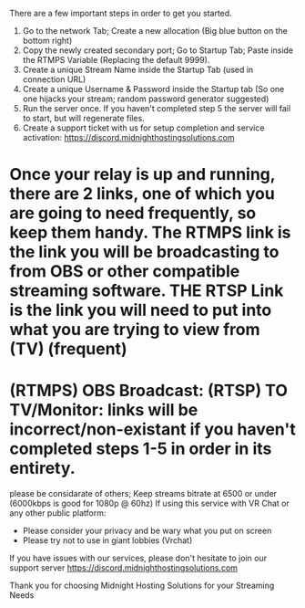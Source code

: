 There are a few important steps in order to get you started.

1. Go to the network Tab; Create a new allocation (Big blue button on the bottom right)
2. Copy the newly created secondary port; Go to Startup Tab; Paste inside the RTMPS Variable (Replacing the default 9999).
3. Create a unique Stream Name inside the Startup Tab (used in connection URL)
4. Create a unique Username & Password inside the Startup tab (So one one hijacks your stream; random password generator suggested)
5. Run the server once. If you haven't completed step 5 the server will fail to start, but will regenerate files.
6. Create a support ticket with us for setup completion and service activation: https://discord.midnighthostingsolutions.com

Once your relay is up and running, there are 2 links, one of which you are going to need frequently, so keep them handy.
The RTMPS link is the link you will be broadcasting to from OBS or other compatible streaming software.
THE RTSP Link is the link you will need to put into what you are trying to view from (TV) (frequent)
==========================================================================================================================
(RTMPS) OBS Broadcast:
(RTSP) TO TV/Monitor:
links will be incorrect/non-existant if you haven't completed steps 1-5 in order in its entirety.
==========================================================================================================================
please be considarate of others; Keep streams bitrate at 6500 or under (6000kbps is good for 1080p @ 60hz)
If using this service with VR Chat or any other public platform:
- Please consider your privacy and be wary what you put on screen
- Please try not to use in giant lobbies (Vrchat)

If you have issues with our services, please don't hesitate to join our support server
https://discord.midnighthostingsolutions.com

Thank you for choosing Midnight Hosting Solutions for your Streaming Needs
